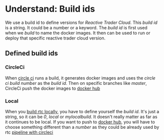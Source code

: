 # Understand: Build ids

We use a build id to define versions for *Reactive Trader Cloud*. This *build id* is a string. It could be a number or a keyword. The *build id* is first used when we *build* to name the docker images. It then can be used to run or deploy that specific reactive trader cloud version.

## Defined build ids
### CircleCi
When [circle ci][circleci] runs a build, it generates docker images and uses the *circle ci build number* as the *build id*. Then on specific branches like *master*, CircleCi push the docker images to [docker hub][dockerhub]

### Local
When you [build rtc locally](./build-rtc-locally.md), you have to define yourself the *build id*. It's just a string, so it can be *0*, *local* or *mylocalbuild*. It doesn't really matter as far as it continues to be local. If you want to push to [docker hub][dockerhub], you will have to choose something different than a *number* as they could be already used by rtc [pipeline with circleci][circleci]

[dockerhub]: https://hub.docker.com/u/reactivetrader/dashboard/
[circleci]: ./circleci.md
